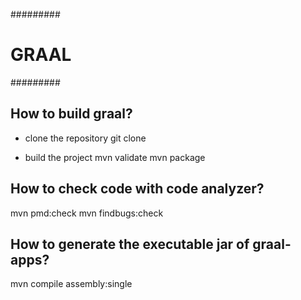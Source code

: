 #########
# GRAAL #
#########

## How to build graal? ##

* clone the repository
  git clone <repo>

* build the project
mvn validate 
mvn package


## How to check code with code analyzer? ##

mvn pmd:check
mvn findbugs:check


## How to generate the executable jar of graal-apps? ##

mvn compile assembly:single


